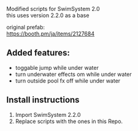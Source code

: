 Modified scripts for SwimSystem 2.0
<br>this uses version 2.2.0 as a base

original prefab:
<br>https://booth.pm/ja/items/2127684

## Added features:
- toggable jump while under water
- turn underwater effects om while under water
- turn outside pool fx off while under water


## Install instructions
1. Import SwimSystem 2.2.0
2. Replace scripts with the ones in this Repo.
